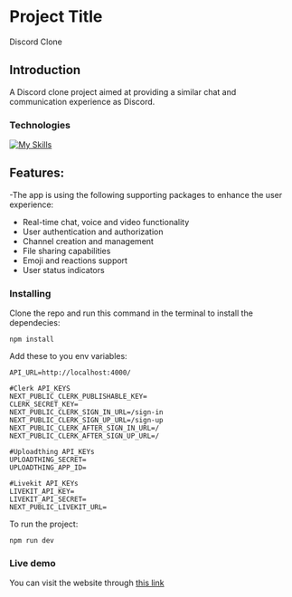 # Project Title

Discord Clone

## Introduction

A Discord clone project aimed at providing a similar chat and communication experience as Discord.

### Technologies

[![My Skills](https://skillicons.dev/icons?i=tailwind,ts,react,next,vercel)](https://skillicons.dev)

## Features:

-The app is using the following supporting packages to enhance the user experience:

* Real-time chat, voice and video functionality
* User authentication and authorization
* Channel creation and management
* File sharing capabilities
* Emoji and reactions support
* User status indicators

### Installing

Clone the repo and run this command in the terminal to install the dependecies:

```
npm install
```

Add these to you env variables:

```
API_URL=http://localhost:4000/

#Clerk API_KEYS
NEXT_PUBLIC_CLERK_PUBLISHABLE_KEY=
CLERK_SECRET_KEY=
NEXT_PUBLIC_CLERK_SIGN_IN_URL=/sign-in
NEXT_PUBLIC_CLERK_SIGN_UP_URL=/sign-up
NEXT_PUBLIC_CLERK_AFTER_SIGN_IN_URL=/
NEXT_PUBLIC_CLERK_AFTER_SIGN_UP_URL=/

#Uploadthing API_KEYs
UPLOADTHING_SECRET=
UPLOADTHING_APP_ID=

#Livekit API_KEYs
LIVEKIT_API_KEY=
LIVEKIT_API_SECRET=
NEXT_PUBLIC_LIVEKIT_URL=
```

To run the project:

```
npm run dev
```

### Live demo

You can visit the website through [this link](https://discord-website-production.up.railway.app/)
